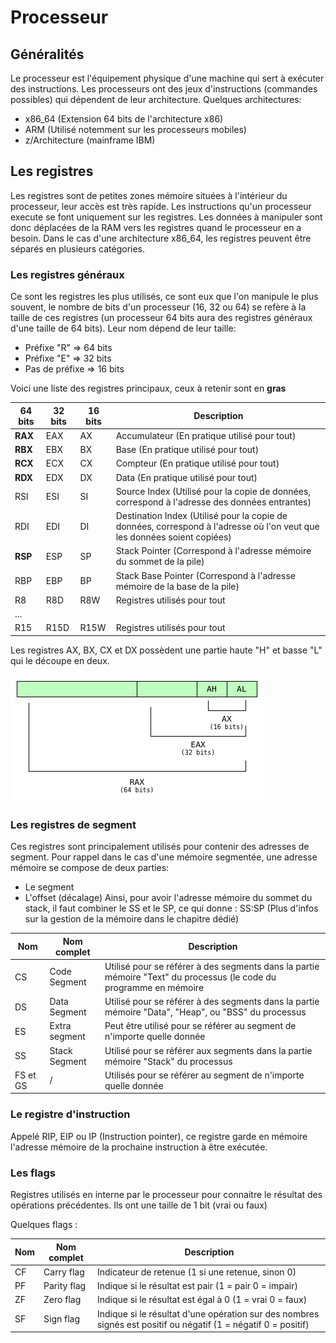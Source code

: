 # Processeur

## Généralités

Le processeur est l'équipement physique d'une machine qui sert à exécuter des instructions.
Les processeurs ont des jeux d'instructions (commandes possibles) qui dépendent de leur architecture.
Quelques architectures:
- x86_64 (Extension 64 bits de l'architecture x86)
- ARM (Utilisé notemment sur les processeurs mobiles)
- z/Architecture (mainframe IBM)

## Les registres

Les registres sont de petites zones mémoire situées à l'intérieur du processeur, leur accès est très rapide.
Les instructions qu'un processeur execute se font uniquement sur les registres. Les données à manipuler sont donc déplacées 
de la RAM vers les registres quand le processeur en a besoin.
Dans le cas d'une architecture x86_64, les registres peuvent être séparés en plusieurs catégories.

### Les registres généraux
Ce sont les registres les plus utilisés, ce sont eux que l'on manipule le plus souvent, le nombre de bits d'un processeur 
(16, 32 ou 64) se refère à la taille de ces registres (un processeur 64 bits aura des registres généraux d'une taille de 64 bits).
Leur nom dépend de leur taille:
- Préfixe "R" => 64 bits
- Préfixe "E" => 32 bits
- Pas de préfixe => 16 bits

Voici une liste des registres principaux, ceux à retenir sont en **gras**

| 64 bits | 32 bits | 16 bits | Description                                                                                                              |
|---------|---------|---------|--------------------------------------------------------------------------------------------------------------------------|
| **RAX**     | EAX     | AX      | Accumulateur (En pratique utilisé pour tout)                                                                             |
| **RBX**    | EBX     | BX      | Base (En pratique utilisé pour tout)                                                                                     |
| **RCX**     | ECX     | CX      | Compteur (En pratique utilisé pour tout)                                                                                 |
| **RDX**     | EDX     | DX      | Data (En pratique utilisé pour tout)                                                                                     |
| RSI     | ESI     | SI      | Source Index (Utilisé pour la copie de données, correspond à l'adresse des données entrantes)                            |
| RDI     | EDI     | DI      | Destination Index (Utilisé pour la copie de données, correspond à l'adresse où l'on veut que les données soient copiées) |
| **RSP**     | ESP     | SP      | Stack Pointer (Correspond à l'adresse mémoire du sommet de la pile)                                                      |
| RBP     | EBP     | BP      | Stack Base Pointer (Correspond à l'adresse mémoire de la base de la pile)                                                |
| R8      | R8D     | R8W     | Registres utilisés pour tout                                                                                             |
| ...     |         |         |                                                                                                                          |
| R15     | R15D    | R15W    | Registres utilisés pour tout                                                                                             |

Les registres AX, BX, CX et DX possèdent une partie haute "H" et basse "L" qui le découpe en deux.

![Organisation rgistres](../../images/processeur_registres.png)


### Les registres de segment
Ces registres sont principalement utilisés pour contenir des adresses de segment.
Pour rappel dans le cas d'une mémoire segmentée, une adresse mémoire se compose de deux parties:
- Le segment
- L'offset (décalage)
Ainsi, pour avoir l'adresse mémoire du sommet du stack, il faut combiner le SS et le SP, ce qui donne : SS:SP
(Plus d'infos sur la gestion de la mémoire dans le chapitre dédié)

|Nom | Nom complet   | Description                                                                                                        |
|----|---------------|--------------------------------------------------------------------------------------------------------------------|
| CS | Code Segment  | Utilisé pour se référer à des segments dans la partie mémoire "Text" du processus (le code du programme en mémoire |
| DS | Data Segment  | Utilisé pour se référer à des segments dans la partie mémoire "Data", "Heap", ou "BSS" du processus                |
| ES | Extra segment | Peut être utilisé pour se référer au segment de n'importe quelle donnée                                            |
| SS | Stack Segment | Utilisé pour se référer aux segments dans la partie mémoire "Stack" du processus                                   |
| FS et GS | /       | Utilisés pour se référer au segment de n'importe quelle donnée                                                     |

### Le registre d'instruction

Appelé RIP, EIP ou IP (Instruction pointer), ce registre garde en mémoire l'adresse mémoire de la prochaine instruction à être exécutée.

### Les flags
Registres utilisés en interne par le processeur pour connaitre le résultat des opérations précédentes.
Ils ont une taille de 1 bit (vrai ou faux)

Quelques flags :

|Nom | Nom complet   | Description                                                                                                    |
|----|---------------|----------------------------------------------------------------------------------------------------------------|
| CF | Carry flag    | Indicateur de retenue (1 si une retenue, sinon 0)                                                              |
| PF | Parity flag   | Indique si le résultat est pair (1 = pair 0 = impair)                                                          |
| ZF | Zero flag     | Indique si le résultat est égal à 0 (1 = vrai 0 = faux)                                                        |
| SF | Sign flag     | Indique si le résultat d'une opération sur des nombres signés est positif ou négatif (1 = négatif 0 = positif) |

